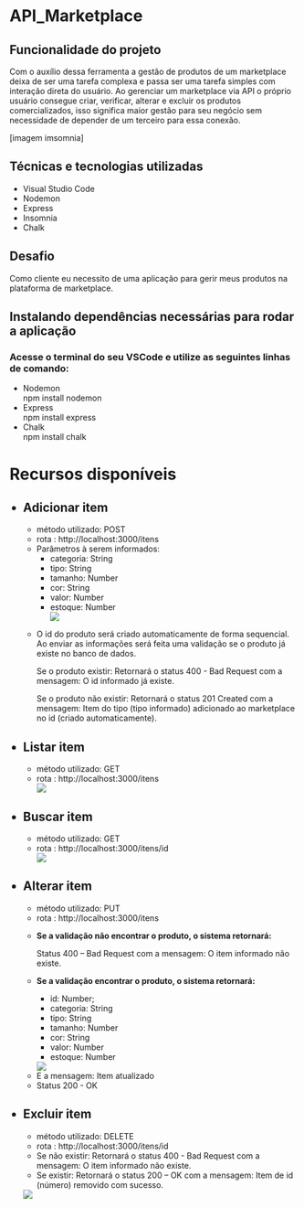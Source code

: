 # API_Marketplace

<h2>Funcionalidade do projeto</h2>

<p>Com o auxílio dessa ferramenta a gestão de produtos de um marketplace deixa de ser uma  tarefa complexa e passa ser uma tarefa simples com interação direta do usuário.
Ao gerenciar um marketplace via API o próprio usuário consegue criar, verificar, alterar e excluir os produtos comercializados, isso significa maior gestão para seu
negócio sem necessidade de depender de um terceiro para essa conexão.</p>

[imagem imsomnia]


<h2>Técnicas e tecnologias utilizadas</h2>

<ul>
<li> Visual Studio Code </li>
<li> Nodemon </li>
<li> Express </li>
<li> Insomnia </li>
<li> Chalk </li>
</ul>

<h2>Desafio</h2>

<p>Como cliente eu necessito de uma aplicação para gerir meus produtos na plataforma de marketplace.</p>

<h2> Instalando dependências necessárias para rodar a aplicação </h2>
<h3>Acesse o terminal do seu VSCode e utilize as seguintes linhas de comando: </h3>

<ul>
<li> Nodemon</li>
             npm install nodemon
<li> Express </li>
           npm install express
<li> Chalk </li>
        npm install chalk
</ul>

<h1>Recursos disponíveis</h1>
<ul>
<h2><li> Adicionar item </h2>
   <ul> <li>método utilizado: POST</li>
        <li>rota : http://localhost:3000/itens</li>
        <li> Parâmetros à serem informados:
        <ul>    
                <li>categoria: String</li>
                <li>tipo: String</li>
                <li>tamanho: Number</li>
                <li>cor: String</li>
                <li>valor: Number</li>
                <li>estoque: Number</li>
 <img src=https://user-images.githubusercontent.com/109998315/187091063-5a91678c-52af-4c74-8d3d-743ddb1309d1.png>
        </ul>
        <li>
        <p> O id do produto será criado automaticamente de forma sequencial.
Ao enviar as informações será feita uma validação se o produto já existe no banco de dados.

Se o produto existir: Retornará o status 400 - Bad Request com a mensagem: O id informado já existe.

Se o produto não existir: Retornará o status 201 Created com a mensagem: Item do tipo (tipo informado) adicionado ao marketplace no id (criado automaticamente).
</p>

                
</ul>
   </li>
    <h2><li>Listar item</h2>
      <ul><li>método utilizado: GET</li>
        <li>rota : http://localhost:3000/itens</li>
        <img src=https://user-images.githubusercontent.com/109998315/187091932-6e577c2c-fa28-4b7a-9405-21f50efb8f64.png>
        </li></ul>
    <h2><li>Buscar item</h2> 
       <ul><li>método utilizado: GET</li>
       <li>rota : http://localhost:3000/itens/id</li>
       <img src=https://user-images.githubusercontent.com/109998315/187092158-867f47b1-405b-4e76-ac94-34216883c8f2.png>
  </ul>
       <h2><li>Alterar item</h2>
       <ul>   <li>método utilizado: PUT</li>
              <li>rota : http://localhost:3000/itens</li>
     <p><b><li> Se a validação não encontrar o produto, o sistema retornará:</p></b>
       Status 400 – Bad Request com a mensagem: O item informado não existe.</li>
     <p><b><li>Se a validação encontrar o produto, o sistema retornará:</p></b></li>
         <ul>
            <li>id: Number;  
            <li>categoria: String</li>
            <li>tipo: String</li>
            <li>tamanho: Number</li>
            <li>cor: String</li>
            <li>valor: Number</li>
            <li>estoque: Number</li>
          </ul>
<img src=https://user-images.githubusercontent.com/109998315/187092619-6041a3c5-b2b4-4849-8dc2-fb997659cb22.png>
<li>E a mensagem: Item atualizado</li> 
<li>Status 200 - OK</li>
</ul>
</ul>

<ul>
      <h2><li>Excluir item</h2>
       <ul> <li>método utilizado: DELETE</li>
            <li>rota : http://localhost:3000/itens/id</li>
            <li>Se não existir: Retornará o status 400 - Bad Request com a mensagem: O item informado não existe.</li>
            <li> Se existir: Retornará o status 200 – OK com a mensagem: Item de id (número) removido com sucesso.</li>
       </ul>
 <img src=https://user-images.githubusercontent.com/109998315/187092915-a35a439c-8283-4c53-9f32-eaeb1037b3f4.png>

 

       


       
    
  






